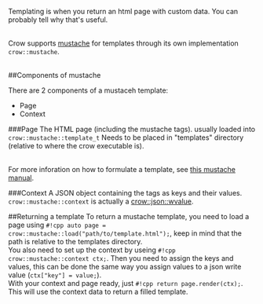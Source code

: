 Templating is when you return an html page with custom data. You can probably tell why that's useful.<br><br>

Crow supports [mustache](http://mustache.github.io) for templates through its own implementation `crow::mustache`.<br><br>

##Components of mustache

There are 2 components of a mustaceh template:

- Page
- Context

###Page
The HTML page (including the mustache tags). usually loaded into `crow::mustache::template_t` Needs to be placed in "templates" directory (relative to where the crow executable is).<br><br>

For more inforation on how to formulate a template, see [this mustache manual](http://mustache.github.io/mustache.5.html).

###Context
A JSON object containing the tags as keys and their values. `crow::mustache::context` is actually a [crow::json::wvalue](/guides/json#wvalue).

##Returning a template
To return a mustache template, you need to load a page using `#!cpp auto page = crow::mustache::load("path/to/template.html");`, keep in mind that the path is relative to the templates directory.<br>
You also need to set up the context by useing `#!cpp crow::mustache::context ctx;`. Then you need to assign the keys and values, this can be done the same way you assign values to a json write value (`ctx["key"] = value;`).<br>
With your context and page ready, just `#!cpp return page.render(ctx);`. This will use the context data to return a filled template.